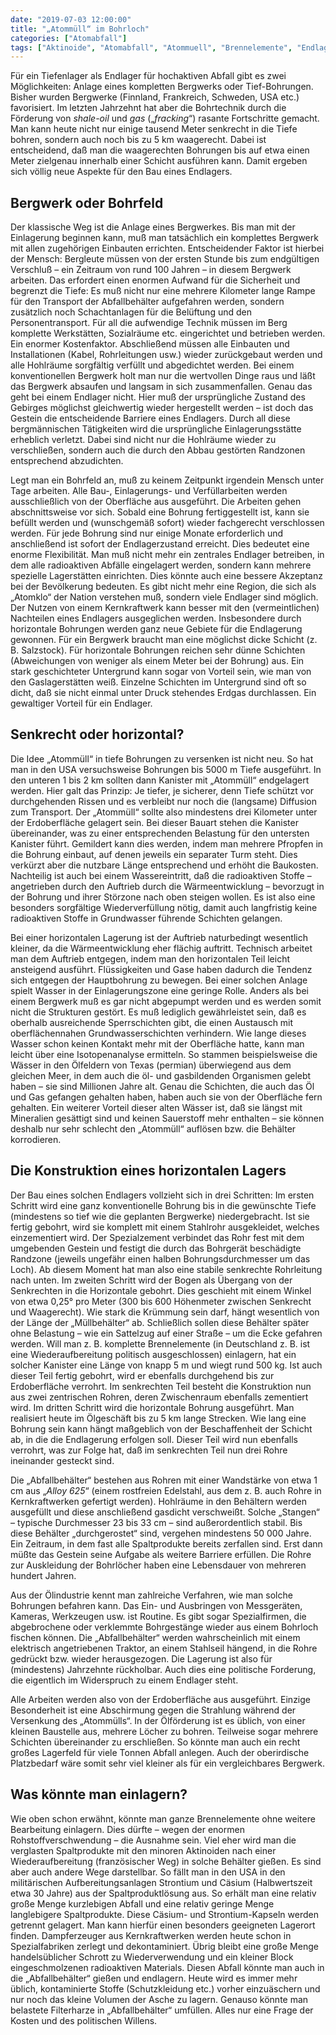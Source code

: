 ```yaml
---
date: "2019-07-03 12:00:00"
title: "„Atommüll“ im Bohrloch"
categories: ["Atomabfall"]
tags: ["Aktinoide", "Atomabfall", "Atommuell", "Brennelemente", "Endlager", "Fracking", "Halbwertszeit", "Spaltprodukte", "Sr"]
---
```


		
Für ein Tiefenlager als Endlager für hochaktiven Abfall gibt es zwei Möglichkeiten: Anlage eines kompletten Bergwerks oder Tief-Bohrungen. Bisher wurden Bergwerke (Finnland, Frankreich, Schweden, USA etc.) favorisiert. Im letzten Jahrzehnt hat aber die Bohrtechnik durch die Förderung von&nbsp;_shale-oil_&nbsp;und&nbsp;_gas_&nbsp;(„_fracking_“) rasante Fortschritte gemacht. Man kann heute nicht nur einige tausend Meter senkrecht in die Tiefe bohren, sondern auch noch bis zu 5 km waagerecht. Dabei ist entscheidend, daß man die waagerechten Bohrungen bis auf etwa einen Meter zielgenau innerhalb einer Schicht ausführen kann. Damit ergeben sich völlig neue Aspekte für den Bau eines Endlagers.


## Bergwerk oder Bohrfeld

Der klassische Weg ist die Anlage eines Bergwerkes. Bis man mit der Einlagerung beginnen kann, muß man tatsächlich ein komplettes Bergwerk mit allen zugehörigen Einbauten errichten. Entscheidender Faktor ist hierbei der Mensch: Bergleute müssen von der ersten Stunde bis zum endgültigen Verschluß – ein Zeitraum von rund 100 Jahren – in diesem Bergwerk arbeiten. Das erfordert einen enormen Aufwand für die Sicherheit und begrenzt die Tiefe: Es muß nicht nur eine mehrere Kilometer lange Rampe für den Transport der Abfallbehälter aufgefahren werden, sondern zusätzlich noch Schachtanlagen für die Belüftung und den Personentransport. Für all die aufwendige Technik müssen im Berg komplette Werkstätten, Sozialräume etc. eingerichtet und betrieben werden. Ein enormer Kostenfaktor. Abschließend müssen alle Einbauten und Installationen (Kabel, Rohrleitungen usw.) wieder zurückgebaut werden und alle Hohlräume sorgfältig verfüllt und abgedichtet werden. Bei einem konventionellen Bergwerk holt man nur die wertvollen Dinge raus und läßt das Bergwerk absaufen und langsam in sich zusammenfallen. Genau das geht bei einem Endlager nicht. Hier muß der ursprüngliche Zustand des Gebirges möglichst gleichwertig wieder hergestellt werden – ist doch das Gestein die entscheidende Barriere eines Endlagers. Durch all diese bergmännischen Tätigkeiten wird die ursprüngliche Einlagerungsstätte erheblich verletzt. Dabei sind nicht nur die Hohlräume wieder zu verschließen, sondern auch die durch den Abbau gestörten Randzonen entsprechend abzudichten.

Legt man ein Bohrfeld an, muß zu keinem Zeitpunkt irgendein Mensch unter Tage arbeiten. Alle Bau-, Einlagerungs- und Verfüllarbeiten werden ausschließlich von der Oberfläche aus ausgeführt. Die Arbeiten gehen abschnittsweise vor sich. Sobald eine Bohrung fertiggestellt ist, kann sie befüllt werden und (wunschgemäß sofort) wieder fachgerecht verschlossen werden. Für jede Bohrung sind nur einige Monate erforderlich und anschließend ist sofort der Endlagerzustand erreicht. Dies bedeutet eine enorme Flexibilität. Man muß nicht mehr ein zentrales Endlager betreiben, in dem alle radioaktiven Abfälle eingelagert werden, sondern kann mehrere spezielle Lagerstätten einrichten. Dies könnte auch eine bessere Akzeptanz bei der Bevölkerung bedeuten. Es gibt nicht mehr eine Region, die sich als „Atomklo“ der Nation verstehen muß, sondern viele Endlager sind möglich. Der Nutzen von einem Kernkraftwerk kann besser mit den (vermeintlichen) Nachteilen eines Endlagers ausgeglichen werden. Insbesondere durch horizontale Bohrungen werden ganz neue Gebiete für die Endlagerung gewonnen. Für ein Bergwerk braucht man eine möglichst dicke Schicht (z. B. Salzstock). Für horizontale Bohrungen reichen sehr dünne Schichten (Abweichungen von weniger als einem Meter bei der Bohrung) aus. Ein stark geschichteter Untergrund kann sogar von Vorteil sein, wie man von den Gaslagerstätten weiß. Einzelne Schichten im Untergrund sind oft so dicht, daß sie nicht einmal unter Druck stehendes Erdgas durchlassen. Ein gewaltiger Vorteil für ein Endlager.


## Senkrecht oder horizontal?

Die Idee „Atommüll“ in tiefe Bohrungen zu versenken ist nicht neu. So hat man in den USA versuchsweise Bohrungen bis 5000 m Tiefe ausgeführt. In den unteren 1 bis 2 km sollten dann Kanister mit „Atommüll“ endgelagert werden. Hier galt das Prinzip: Je tiefer, je sicherer, denn Tiefe schützt vor durchgehenden Rissen und es verbleibt nur noch die (langsame) Diffusion zum Transport. Der „Atommüll“ sollte also mindestens drei Kilometer unter der Erdoberfläche gelagert sein. Bei dieser Bauart stehen die Kanister übereinander, was zu einer entsprechenden Belastung für den untersten Kanister führt. Gemildert kann dies werden, indem man mehrere Pfropfen in die Bohrung einbaut, auf denen jeweils ein separater Turm steht. Dies verkürzt aber die nutzbare Länge entsprechend und erhöht die Baukosten. Nachteilig ist auch bei einem Wassereintritt, daß die radioaktiven Stoffe – angetrieben durch den Auftrieb durch die Wärmeentwicklung – bevorzugt in der Bohrung und ihrer Störzone nach oben steigen wollen. Es ist also eine besonders sorgfältige Wiederverfüllung nötig, damit auch langfristig keine radioaktiven Stoffe in Grundwasser führende Schichten gelangen.

Bei einer horizontalen Lagerung ist der Auftrieb naturbedingt wesentlich kleiner, da die Wärmeentwicklung eher flächig auftritt. Technisch arbeitet man dem Auftrieb entgegen, indem man den horizontalen Teil leicht ansteigend ausführt. Flüssigkeiten und Gase haben dadurch die Tendenz sich entgegen der Hauptbohrung zu bewegen. Bei einer solchen Anlage spielt Wasser in der Einlagerungszone eine geringe Rolle. Anders als bei einem Bergwerk muß es gar nicht abgepumpt werden und es werden somit nicht die Strukturen gestört. Es muß lediglich gewährleistet sein, daß es oberhalb ausreichende Sperrschichten gibt, die einen Austausch mit oberflächennahen Grundwasserschichten verhindern. Wie lange dieses Wasser schon keinen Kontakt mehr mit der Oberfläche hatte, kann man leicht über eine Isotopenanalyse ermitteln. So stammen beispielsweise die Wässer in den Ölfeldern von Texas (permian) überwiegend aus dem gleichen Meer, in dem auch die öl- und gasbildenden Organismen gelebt haben – sie sind Millionen Jahre alt. Genau die Schichten, die auch das Öl und Gas gefangen gehalten haben, haben auch sie von der Oberfläche fern gehalten. Ein weiterer Vorteil dieser alten Wässer ist, daß sie längst mit Mineralien gesättigt sind und keinen Sauerstoff mehr enthalten – sie können deshalb nur sehr schlecht den „Atommüll“ auflösen bzw. die Behälter korrodieren.


## Die Konstruktion eines horizontalen Lagers

Der Bau eines solchen Endlagers vollzieht sich in drei Schritten: Im ersten Schritt wird eine ganz konventionelle Bohrung bis in die gewünschte Tiefe (mindestens so tief wie die geplanten Bergwerke) niedergebracht. Ist sie fertig gebohrt, wird sie komplett mit einem Stahlrohr ausgekleidet, welches einzementiert wird. Der Spezialzement verbindet das Rohr fest mit dem umgebenden Gestein und festigt die durch das Bohrgerät beschädigte Randzone (jeweils ungefähr einen halben Bohrungsdurchmesser um das Loch). Ab diesem Moment hat man also eine stabile senkrechte Rohrleitung nach unten. Im zweiten Schritt wird der Bogen als Übergang von der Senkrechten in die Horizontale gebohrt. Dies geschieht mit einem Winkel von etwa 0,25° pro Meter (300 bis 600 Höhenmeter zwischen Senkrecht und Waagerecht). Wie stark die Krümmung sein darf, hängt wesentlich von der Länge der „Müllbehälter“ ab. Schließlich sollen diese Behälter später ohne Belastung – wie ein Sattelzug auf einer Straße – um die Ecke gefahren werden. Will man z. B. komplette Brennelemente (in Deutschland z. B. ist eine Wiederaufbereitung politisch ausgeschlossen) einlagern, hat ein solcher Kanister eine Länge von knapp 5 m und wiegt rund 500 kg. Ist auch dieser Teil fertig gebohrt, wird er ebenfalls durchgehend bis zur Erdoberfläche verrohrt. Im senkrechten Teil besteht die Konstruktion nun aus zwei zentrischen Rohren, deren Zwischenraum ebenfalls zementiert wird. Im dritten Schritt wird die horizontale Bohrung ausgeführt. Man realisiert heute im Ölgeschäft bis zu 5 km lange Strecken. Wie lang eine Bohrung sein kann hängt maßgeblich von der Beschaffenheit der Schicht ab, in die die Endlagerung erfolgen soll. Dieser Teil wird nun ebenfalls verrohrt, was zur Folge hat, daß im senkrechten Teil nun drei Rohre ineinander gesteckt sind.

Die „Abfallbehälter“ bestehen aus Rohren mit einer Wandstärke von etwa 1 cm aus „_Alloy 625_“ (einem rostfreien Edelstahl, aus dem z. B. auch Rohre in Kernkraftwerken gefertigt werden). Hohlräume in den Behältern werden ausgefüllt und diese anschließend gasdicht verschweißt. Solche „Stangen“ – typische Durchmesser 23 bis 33 cm – sind außerordentlich stabil. Bis diese Behälter „durchgerostet“ sind, vergehen mindestens 50 000 Jahre. Ein Zeitraum, in dem fast alle Spaltprodukte bereits zerfallen sind. Erst dann müßte das Gestein seine Aufgabe als weitere Barriere erfüllen. Die Rohre zur Auskleidung der Bohrlöcher haben eine Lebensdauer von mehreren hundert Jahren.

Aus der Ölindustrie kennt man zahlreiche Verfahren, wie man solche Bohrungen befahren kann. Das Ein- und Ausbringen von Messgeräten, Kameras, Werkzeugen usw. ist Routine. Es gibt sogar Spezialfirmen, die abgebrochene oder verklemmte Bohrgestänge wieder aus einem Bohrloch fischen können. Die „Abfallbehälter“ werden wahrscheinlich mit einem elektrisch angetriebenen Traktor, an einem Stahlseil hängend, in die Rohre gedrückt bzw. wieder herausgezogen. Die Lagerung ist also für (mindestens) Jahrzehnte rückholbar. Auch dies eine politische Forderung, die eigentlich im Widerspruch zu einem Endlager steht.

Alle Arbeiten werden also von der Erdoberfläche aus ausgeführt. Einzige Besonderheit ist eine Abschirmung gegen die Strahlung während der Versenkung des „Atommülls“. In der Ölförderung ist es üblich, von einer kleinen Baustelle aus, mehrere Löcher zu bohren. Teilweise sogar mehrere Schichten übereinander zu erschließen. So könnte man auch ein recht großes Lagerfeld für viele Tonnen Abfall anlegen. Auch der oberirdische Platzbedarf wäre somit sehr viel kleiner als für ein vergleichbares Bergwerk.


## Was könnte man einlagern?

Wie oben schon erwähnt, könnte man ganze Brennelemente ohne weitere Bearbeitung einlagern. Dies dürfte – wegen der enormen Rohstoffverschwendung – die Ausnahme sein. Viel eher wird man die verglasten Spaltprodukte mit den minoren Aktinoiden nach einer Wiederaufbereitung (französischer Weg) in solche Behälter gießen. Es sind aber auch andere Wege darstellbar. So fällt man in den USA in den militärischen Aufbereitungsanlagen Strontium und Cäsium (Halbwertszeit etwa 30 Jahre) aus der Spaltproduktlösung aus. So erhält man eine relativ große Menge kurzlebigen Abfall und eine relativ geringe Menge langlebigere Spaltprodukte. Diese Cäsium- und Strontium-Kapseln werden getrennt gelagert. Man kann hierfür einen besonders geeigneten Lagerort finden. Dampferzeuger aus Kernkraftwerken werden heute schon in Spezialfabriken zerlegt und dekontaminiert. Übrig bleibt eine große Menge handelsüblicher Schrott zu Wiederverwendung und ein kleiner Block eingeschmolzenen radioaktiven Materials. Diesen Abfall könnte man auch in die „Abfallbehälter“ gießen und endlagern. Heute wird es immer mehr üblich, kontaminierte Stoffe (Schutzkleidung etc.) vorher einzuäschern und nur noch das kleine Volumen der Asche zu lagern. Genauso könnte man belastete Filterharze in „Abfallbehälter“ umfüllen. Alles nur eine Frage der Kosten und des politischen Willens.

